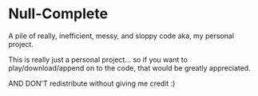 Null-Complete
=============

A pile of really, inefficient, messy, and sloppy code aka, my personal project.

This is really just a personal project... so if you want to play/download/append on to the code, that would be greatly appreciated. 

AND DON'T redistribute without giving me credit :) 
